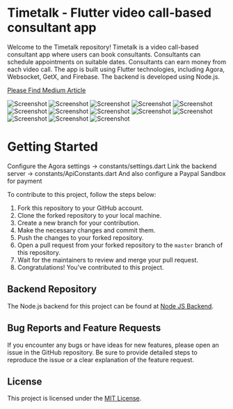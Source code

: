# Timetalk - Flutter video call-based consultant app

Welcome to the Timetalk repository! Timetalk is a video call-based consultant app where users can book consultants. Consultants can schedule appointments on suitable dates. Consultants can earn money from each video call. The app is built using Flutter technologies, including Agora, Websocket, GetX, and Firebase. The backend is developed using Node.js.

 [Please Find Medium Article ](https://medium.com/@pubudupraneeth/time-to-talk-v-0-2-flutter-video-call-schedule-app-intro-3e316c48635f)

![Screenshot](screenshots/ss1.png)
![Screenshot](screenshots/ss2.png)
![Screenshot](screenshots/ss3.png)
![Screenshot](screenshots/ss4.png)
![Screenshot](screenshots/ss5.png)
![Screenshot](screenshots/ss6.png)
![Screenshot](screenshots/ss7.png)
![Screenshot](screenshots/ss8.png)
![Screenshot](screenshots/ss9.png)
![Screenshot](screenshots/ss10.png)
![Screenshot](screenshots/ss11.png)
![Screenshot](screenshots/ss12.png)
![Screenshot](screenshots/ss13.png)

# Getting Started

Configure the Agora settings -> constants/settings.dart
Link the backend server -> constants/ApiConstants.dart
And also configure a Paypal Sandbox for payment

To contribute to this project, follow the steps below:

1. Fork this repository to your GitHub account.
2. Clone the forked repository to your local machine.
3. Create a new branch for your contribution.
4. Make the necessary changes and commit them.
5. Push the changes to your forked repository.
6. Open a pull request from your forked repository to the `master` branch of this repository.
7. Wait for the maintainers to review and merge your pull request.
8. Congratulations! You've contributed to this project.

 

## Backend Repository

The Node.js backend for this project can be found at [Node JS Backend](https://github.com/praneethpjFlutter_Video_Consultant_App_BackEnd).

## Bug Reports and Feature Requests

If you encounter any bugs or have ideas for new features, please open an issue in the GitHub repository. Be sure to provide detailed steps to reproduce the issue or a clear explanation of the feature request.


## License

This project is licensed under the [MIT License](https://opensource.org/licenses/MIT).
